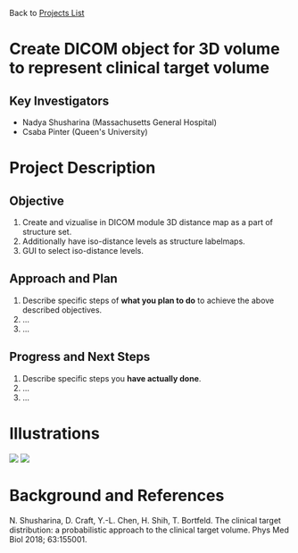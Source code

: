 Back to [Projects List](../../README.md#ProjectsList)

# Create DICOM object for 3D volume to represent clinical target volume

## Key Investigators

- Nadya Shusharina (Massachusetts General Hospital)
- Csaba Pinter (Queen's University)

# Project Description

<!-- Add a short paragraph describing the project. -->

## Objective

<!-- Describe here WHAT you would like to achieve (what you will have as end result). -->

1. Create and vizualise in DICOM module 3D distance map as a part of structure set.
2. Additionally have iso-distance levels as structure labelmaps.
1. GUI to select iso-distance levels.

## Approach and Plan

<!-- Describe here HOW you would like to achieve the objectives stated above. -->

1. Describe specific steps of **what you plan to do** to achieve the above described objectives.
1. ...
1. ...

## Progress and Next Steps

<!-- Update this section as you make progress, describing of what you have ACTUALLY DONE. If there are specific steps that you could not complete then you can describe them here, too. -->

1. Describe specific steps you **have actually done**.
1. ...
1. ...

# Illustrations

<!-- Add pictures and links to videos that demonstrate what has been accomplished.
![Description of picture]
![Some more images](Example2.jpg)
-->
<img src="slicer_view.PNG">
<img src="panel.PNG">

# Background and References

<!-- If you developed any software, include link to the source code repository. If possible, also add links to sample data, and to any relevant publications. -->
N. Shusharina, D. Craft, Y.-L. Chen, H. Shih, T. Bortfeld.  The clinical target distribution: a probabilistic approach to the clinical target volume. Phys Med Biol 2018; 63:155001.
